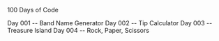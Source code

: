 100 Days of Code

Day 001 -- Band Name Generator
Day 002 -- Tip Calculator
Day 003 -- Treasure Island
Day 004 -- Rock, Paper, Scissors